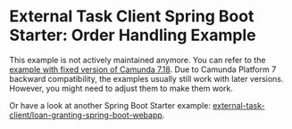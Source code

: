 # External Task Client Spring Boot Starter: Order Handling Example

This example is not actively maintained anymore. You can refer to the [example with fixed version of Camunda 7.18](https://github.com/camunda/camunda-bpm-examples/blob/7.18/spring-boot-starter/external-task-client/order-handling-spring-boot).
Due to Camunda Platform 7 backward compatibility, the examples usually still work with later versions. However, you
might need to adjust them to make them work.

Or have a look at another Spring Boot Starter example: [external-task-client/loan-granting-spring-boot-webapp](/spring-boot-starter/external-task-client/loan-granting-spring-boot-webapp).